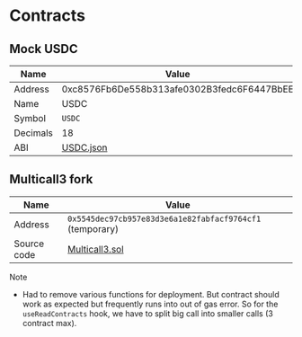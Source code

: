 # Contracts

## Mock USDC

| Name | Value |
|---|---|
| Address | 0xc8576Fb6De558b313afe0302B3fedc6F6447BbEE |
| Name | USDC |
| Symbol | `USDC` |
| Decimals | 18 |
| ABI | [USDC.json](/lib/usdcAbi.ts) |

## Multicall3 fork

| Name | Value |
|---|---|
| Address | `0x5545dec97cb957e83d3e6a1e82fabfacf9764cf1` (temporary)  |
| Source code | [Multicall3.sol](https://github.com/mds1/multicall/blob/main/src/Multicall3.sol) |

Note
- Had to remove various functions for deployment. But contract should work as expected but frequently runs into out of gas error. So for the `useReadContracts` hook, we have to split big call into smaller calls (3 contract max).
